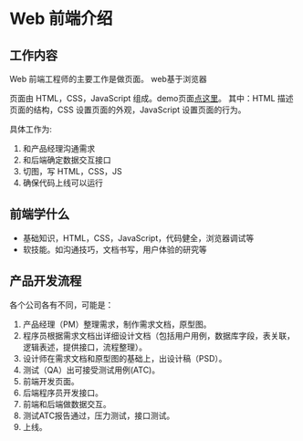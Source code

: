 #  Web 前端介绍
## 工作内容
Web 前端工程师的主要工作是做页面。
web基于浏览器

页面由 HTML，CSS，JavaScript 组成。demo页面[点这里](demo/basic/index.html)。
其中：HTML 描述页面的结构，CSS 设置页面的外观，JavaScript 设置页面的行为。

具体工作为:  
1. 和产品经理沟通需求
1. 和后端确定数据交互接口
1. 切图，写 HTML，CSS，JS
1. 确保代码上线可以运行

## 前端学什么
* 基础知识，HTML，CSS，JavaScript，代码健全，浏览器调试等
* 软技能。如沟通技巧，文档书写，用户体验的研究等

## 产品开发流程
各个公司各有不同，可能是：

1. 产品经理（PM）整理需求，制作需求文档，原型图。
1. 程序员根据需求文档出详细设计文档（包括用户用例，数据库字段，表关联，逻辑表述，提供接口，流程整理）。
1. 设计师在需求文档和原型图的基础上，出设计稿（PSD）。
1. 测试（QA）出可接受测试用例(ATC)。
1. 前端开发页面。
1. 后端程序员开发接口。
1. 前端和后端做数据交互。
1. 测试ATC报告通过，压力测试，接口测试。
1. 上线。
